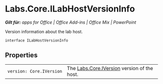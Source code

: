 
# Labs.Core.ILabHostVersionInfo

 _**Gilt für:** apps for Office | Office Add-ins | Office Mix | PowerPoint_

Version information about the lab host.

```
interface ILabHostVersionInfo
```


## Properties


|||
|:-----|:-----|
| `version: Core.IVersion`|The [Labs.Core.IVersion](../../reference/office-mix/labs.core.iversion.md) version of the host.|
